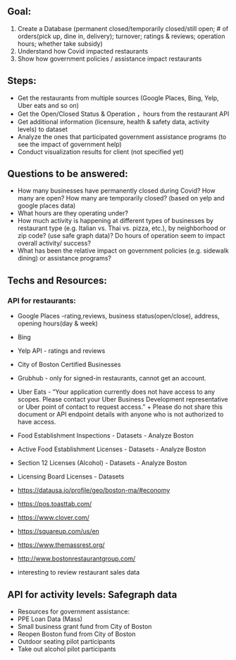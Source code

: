## Goal:
1. Create a Database (permanent closed/temporarily closed/still open; # of orders(pick up, dine in, delivery); turnover; ratings & reviews; operation hours; whether take subsidy)
2. Understand how Covid impacted restaurants
3. Show how government policies / assistance impact restaurants

## Steps:
- Get the restaurants from multiple sources (Google Places, Bing, Yelp, Uber eats and so on)
- Get the Open/Closed Status & Operation ，hours from the restaurant API
- Get additional information (licensure, health & safety data, activity levels) to dataset
- Analyze the ones that participated government assistance programs (to see the impact of government help)
- Conduct visualization results for client (not specified yet)

## Questions to be answered:
- How many businesses have permanently closed during Covid? How many are open? How many are temporarily closed? (based on yelp and google places data)
- What hours are they operating under? 
- How much activity is happening at different types of businesses by restaurant type (e.g. Italian vs. Thai vs. pizza, etc.), by neighborhood or zip code? (use safe graph data)? Do hours of operation seem to impact overall activity/ success?
- What has been the relative impact on government policies (e.g. sidewalk dining) or assistance programs?

## Techs and Resources:
### API for restaurants:
- Google Places -rating,reviews, business status(open/close), address, opening hours(day & week)
- Bing
- Yelp API - ratings and reviews
- City of Boston Certified Businesses
- Grubhub - only for signed-in restaurants, cannot get an account. 
- Uber Eats - “Your application currently does not have access to any scopes. Please contact your Uber Business Development representative or Uber point of contact to request access.” + Please do not share this document or API endpoint details with anyone who is not authorized to have access. 
- Food Establishment Inspections - Datasets - Analyze Boston 
- Active Food Establishment Licenses - Datasets - Analyze Boston
- Section 12 Licenses (Alcohol) - Datasets - Analyze Boston
- Licensing Board Licenses - Datasets

- https://datausa.io/profile/geo/boston-ma/#economy 
- https://pos.toasttab.com/
- https://www.clover.com/
- https://squareup.com/us/en
- https://www.themassrest.org/
- http://www.bostonrestaurantgroup.com/
- interesting to review restaurant sales data


## API for activity levels: Safegraph data
- Resources for government assistance: 
- PPE Loan Data (Mass) 
- Small business grant fund from City of Boston
- Reopen Boston fund from City of Boston
- Outdoor seating pilot participants
- Take out alcohol pilot participants
